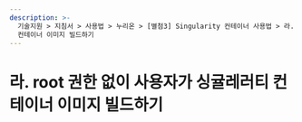 ```yaml
---
description: >-
  기술지원 > 지침서 > 사용법 > 누리온 > [별첨3] Singularity 컨테이너 사용법 > 라. root 권한 없이 사용자가 싱귤레러티
  컨테이너 이미지 빌드하기
---
```


# 라. root 권한 없이 사용자가 싱귤레러티 컨테이너 이미지 빌드하기

